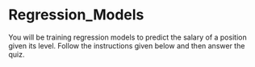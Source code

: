 # Regression_Models
You will be training regression models to predict the salary of a position given its level. Follow the instructions given below and then answer the quiz. 
